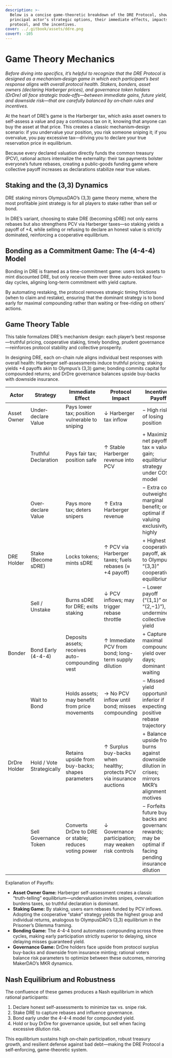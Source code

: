 ```yaml
---
description: >-
  Below is a concise game‐theoretic breakdown of the DRE Protocol, showing each
  principal actor’s strategic options, their immediate effects, impacts on the
  protocol, and the incentives.
cover: ../.gitbook/assets/ddre.png
coverY: -105
---
```


# Game Theory Mechanics

_Before diving into specifics, it’s helpful to recognize that the DRE Protocol is designed as a mechanism‐design game in which each participant’s best response aligns with overall protocol health. Stakers, bonders, asset owners (declaring Harberger prices), and governance token holders (DrDre) all face strategic trade‐offs—between immediate gains, future yield, and downside risk—that are carefully balanced by on‐chain rules and incentives._

At the heart of DRE’s game is the Harberger tax, which asks asset owners to self-assess a value and pay a continuous tax on it, knowing that anyone can buy the asset at that price. This creates a classic mechanism‐design scenario: if you undervalue your position, you risk someone sniping it; if you overvalue, you pay excessive tax—driving you to declare your true reservation price in equilibrium.

Because every declared valuation directly funds the common treasury (PCV), rational actors internalize the externality: their tax payments bolster everyone’s future rebases, creating a public‐goods funding game where collective payoff increases as declarations stabilize near true values.

## Staking and the (3,3) Dynamics

DRE staking mirrors OlympusDAO’s (3,3) game theory meme, where the most profitable joint strategy is for all players to stake rather than sell or bond.

In DRE’s variant, choosing to stake DRE (becoming sDRE) not only earns rebases but also strengthens PCV via Harberger taxes—so staking yields a payoff of +4, while selling or refusing to declare an honest value is strictly dominated, reinforcing a cooperative equilibrium.

## Bonding as a Commitment Game: The (4-4-4) Model

Bonding in DRE is framed as a time-commitment game: users lock assets to mint discounted DRE, but only receive them over three auto-restaked four-day cycles, aligning long-term commitment with yield capture.&#x20;

By automating restaking, the protocol removes strategic timing frictions (when to claim and restake), ensuring that the dominant strategy is to bond early for maximal compounding rather than waiting or free-riding on others’ actions.

## Game Theory Table

This table formalizes DRE’s mechanism design: each player’s best response—truthful pricing, cooperative staking, timely bonding, prudent governance—reinforces protocol stability and collective prosperity.

In designing DRE, each on-chain rule aligns individual best responses with overall health: Harberger self-assessments induce truthful pricing; staking yields +4 payoffs akin to Olympus’s (3,3) game; bonding commits capital for compounded returns; and DrDre governance balances upside buy-backs with downside insurance.

<table data-full-width="true"><thead><tr><th width="131.15625">Actor</th><th>Strategy</th><th>Immediate Effect</th><th>Protocol Impact</th><th>Incentive / Payoff</th></tr></thead><tbody><tr><td>Asset Owner</td><td>Under‐declare Value</td><td>Pays lower tax; position vulnerable to sniping</td><td>↓ Harberger tax inflow</td><td>− High risk of losing position  </td></tr><tr><td></td><td>Truthful Declaration</td><td>Pays fair tax; position safe</td><td>↑ Stable Harberger revenue into PCV</td><td>+ Maximizes net payoff: tax ≈ value gain; equilibrium strategy under COST model  </td></tr><tr><td></td><td>Over‐declare Value</td><td>Pays more tax; deters snipers</td><td>↑ Extra Harberger revenue</td><td>− Extra cost outweighs marginal benefit; only optimal if valuing exclusivity highly</td></tr><tr><td>DRE Holder</td><td>Stake (Become sDRE)</td><td>Locks tokens; mints sDRE</td><td>↑ PCV via Harberger taxes; fuels rebases (≈ +4 payoff)</td><td>+ Highest cooperative payoff, akin to Olympus’s “(3,3)” cooperative equilibrium  </td></tr><tr><td></td><td>Sell / Unstake</td><td>Burns sDRE for DRE; exits staking</td><td>↓ PCV inflows; may trigger rebase throttle</td><td>− Lower payoff (“(1,1)” or “(2,−1)”), undermines collective yield</td></tr><tr><td>Bonder</td><td>Bond Early (4-4-4)</td><td>Deposits assets; receives auto-compounding vest</td><td>↑ Immediate PCV from bond; long-term supply dilution</td><td>+ Captures maximal compounded yield over 12 days; dominant vs. waiting  </td></tr><tr><td></td><td>Wait to Bond</td><td>Holds assets; may benefit from price movements</td><td>→ No PCV inflow until bond; misses compounding</td><td>− Missed yield opportunity; inferior if expecting positive rebase trajectory</td></tr><tr><td>DrDre Holder</td><td>Hold / Vote Strategically</td><td>Retains upside from buy-backs; shapes parameters</td><td>↑ Surplus buy-backs when healthy; protects PCV via insurance auctions</td><td>+ Balances upside from burns against downside dilution in crises; mirrors MKR’s alignment motives  </td></tr><tr><td></td><td>Sell Governance Token</td><td>Converts DrDre to DRE or stable; reduces voting power</td><td>↓ Governance participation; may weaken risk controls</td><td>− Forfeits future buy-backs and governance rewards; may be optimal if facing pending insurance dilution</td></tr></tbody></table>

Explanation of Payoffs:

* **Asset Owner Game:** Harberger self-assessment creates a classic “truth-telling” equilibrium—undervaluation invites snipes, overvaluation burdens taxes, so truthful declaration is dominant.
* **Staking Game:** By staking, users earn rebases funded by PCV inflows. Adopting the cooperative “stake” strategy yields the highest group and individual returns, analogous to OlympusDAO’s (3,3) equilibrium in the Prisoner’s Dilemma framing.
* **Bonding Game:** The 4-4-4 bond automates compounding across three cycles, making early participation strictly superior to delaying, since delaying misses guaranteed yield.
* **Governance Game:** DrDre holders face upside from protocol surplus buy-backs and downside from insurance minting; rational voters balance risk parameters to optimize between these outcomes, mirroring MakerDAO’s MKR dynamics.

## Nash Equilibrium and Robustness

The confluence of these games produces a Nash equilibrium in which rational participants:

1. Declare honest self-assessments to minimize tax vs. snipe risk.
2. Stake DRE to capture rebases and influence governance.
3. Bond early under the 4-4-4 model for compounded yield.
4. Hold or buy DrDre for governance upside, but sell when facing excessive dilution risk.

This equilibrium sustains high on‐chain participation, robust treasury growth, and resilient defense against bad debt—making the DRE Protocol a self‐enforcing, game-theoretic system.
